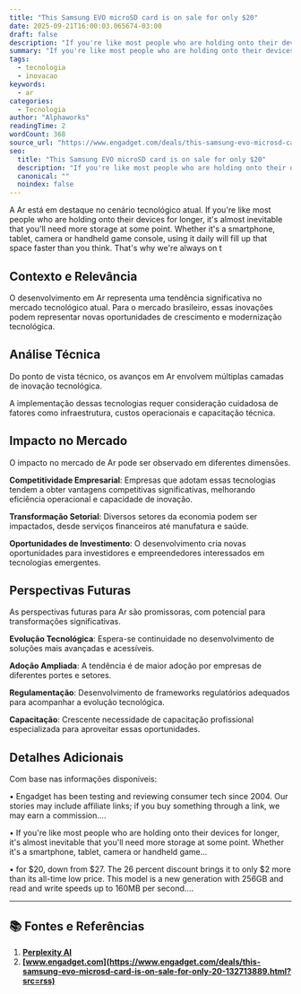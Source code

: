 ```yaml
---
title: "This Samsung EVO microSD card is on sale for only $20"
date: 2025-09-21T16:00:03.065674-03:00
draft: false
description: "If you're like most people who are holding onto their devices for longer, it's almost inevitable that you'll need more storage at some point. Whether it's a ..."
summary: "If you're like most people who are holding onto their devices for longer, it's almost inevitable that you'll need more storage at some point. Whether it's a ..."
tags:
  - tecnologia
  - inovacao
keywords:
  - ar
categories:
  - Tecnologia
author: "Alphaworks"
readingTime: 2
wordCount: 368
source_url: "https://www.engadget.com/deals/this-samsung-evo-microsd-card-is-on-sale-for-only-20-132713889.html?src=rss"
seo:
  title: "This Samsung EVO microSD card is on sale for only $20"
  description: "If you're like most people who are holding onto their devices for longer, it's almost inevitable that you'll need more storage at some point. Whether it's a ..."
  canonical: ""
  noindex: false
---
```


A Ar está em destaque no cenário tecnológico atual. If you're like most people who are holding onto their devices for longer, it's almost inevitable that you'll need more storage at some point. Whether it's a smartphone, tablet, camera or handheld game console, using it daily will fill up that space faster than you think. That's why we're always on t

## Contexto e Relevância

O desenvolvimento em Ar representa uma tendência significativa no mercado tecnológico atual. Para o mercado brasileiro, essas inovações podem representar novas oportunidades de crescimento e modernização tecnológica.
## Análise Técnica

Do ponto de vista técnico, os avanços em Ar envolvem múltiplas camadas de inovação tecnológica.



A implementação dessas tecnologias requer consideração cuidadosa de fatores como infraestrutura, custos operacionais e capacitação técnica.
## Impacto no Mercado

O impacto no mercado de Ar pode ser observado em diferentes dimensões.

**Competitividade Empresarial**: Empresas que adotam essas tecnologias tendem a obter vantagens competitivas significativas, melhorando eficiência operacional e capacidade de inovação.

**Transformação Setorial**: Diversos setores da economia podem ser impactados, desde serviços financeiros até manufatura e saúde.

**Oportunidades de Investimento**: O desenvolvimento cria novas oportunidades para investidores e empreendedores interessados em tecnologias emergentes.


## Perspectivas Futuras

As perspectivas futuras para Ar são promissoras, com potencial para transformações significativas.

**Evolução Tecnológica**: Espera-se continuidade no desenvolvimento de soluções mais avançadas e acessíveis.

**Adoção Ampliada**: A tendência é de maior adoção por empresas de diferentes portes e setores.

**Regulamentação**: Desenvolvimento de frameworks regulatórios adequados para acompanhar a evolução tecnológica.

**Capacitação**: Crescente necessidade de capacitação profissional especializada para aproveitar essas oportunidades.
## Detalhes Adicionais

Com base nas informações disponíveis:

• Engadget has been testing and reviewing consumer tech since 2004. Our stories may include affiliate links; if you buy something through a link, we may earn a commission....

• If you're like most people who are holding onto their devices for longer, it's almost inevitable that you'll need more storage at some point. Whether it's a smartphone, tablet, camera or handheld game...

• for $20, down from $27. The 26 percent discount brings it to only $2 more than its all-time low price. This model is a new generation with 256GB and read and write speeds up to 160MB per second....



---

## 📚 Fontes e Referências

1. **[Perplexity AI](https://www.perplexity.ai/)**
2. **[www.engadget.com](https://www.engadget.com/deals/this-samsung-evo-microsd-card-is-on-sale-for-only-20-132713889.html?src=rss)**
